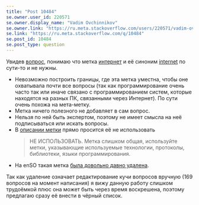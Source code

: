 ```yaml
---
title: "Post 10484"
se.owner.user_id: 220571
se.owner.display_name: "Vadim Ovchinnikov"
se.owner.link: "https://ru.meta.stackoverflow.com/users/220571/vadim-ovchinnikov"
se.link: "https://ru.meta.stackoverflow.com/q/10484"
se.post_id: 10484
se.post_type: question
---
```

<p>Увидев <a href="https://ru.meta.stackoverflow.com/q/10481/220571">вопрос</a>, понимаю что метка <a href="https://ru.stackoverflow.com/questions/tagged/%d0%b8%d0%bd%d1%82%d0%b5%d1%80%d0%bd%d0%b5%d1%82" class="post-tag" title="показать вопросы с меткой [интернет]" rel="tag">интернет</a> и её синоним <a href="https://ru.stackoverflow.com/questions/tagged/internet" class="post-tag" title="показать вопросы с меткой [internet]" rel="tag">internet</a> по сути-то и не нужны.</p>

<ul>
<li>Невозможно построить границы, где эта метка уместна, чтобы оне охватывала почти все вопросы (так как программирование очень часто так или иначе связано с программированием систем, которые находятся на разных ПК, связанными через Интернет). По сути очень похожа на мета-метку.</li>
<li>Метка ничего полезного не добавляет в сам вопрос.</li>
<li>Нельзя по ней быть экспертом, поэтому не имеет смысла на неё подписываться или искать вопросы.</li>
<li>В <a href="https://ru.stackoverflow.com/tags/%d0%b8%d0%bd%d1%82%d0%b5%d1%80%d0%bd%d0%b5%d1%82/info">описании метки</a> прямо просится её не использовать

<blockquote>
  <p>НЕ ИСПОЛЬЗОВАТЬ. Метка слишком общая, используйте метки, указывающие используемые технологии, протоколы, библиотеки, языки программирования.</p>
</blockquote></li>
<li>На enSO такая метка <a href="https://meta.stackoverflow.com/q/255169/1548895">была довольно давно удалена</a>.</li>
</ul>

<p>Так как удаление означает редактирование кучи вопросов вручную (169 вопросов на момент написания) я вижу данную работу слишком трудоёмкой плюс она может быть через время воскрешена, поэтому предлагаю сразу её внести в чёрный список.</p>
